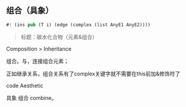 ## 组合（具象）

```rs
#! (ins pub (T i) (edge (complex (list AnyE1 AnyE2))))
```

> 标题：碳水化合物（元素&组合）

Composition > Inheritance

组合。与，连接组合元素；

正如继承关系，组合关系有了complex关键字就不需要在this前加&修饰符了

code Aesthetic


具象 组合 combine。